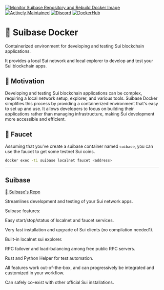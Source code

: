 [![Monitor Suibase Repository and Rebuild Docker Image](https://github.com/NorasTech/suibase-docker/actions/workflows/monitor-suibase.yml/badge.svg)](https://github.com/NorasTech/suibase-docker/actions/workflows/monitor-suibase.yml)
[![Actively Maintained](https://img.shields.io/badge/Maintenance%20Level-Actively%20Maintained-green.svg)](https://gist.github.com/cheerfulstoic/d107229326a01ff0f333a1d3476e068d)
[![Discord](https://img.shields.io/discord/1279062312988442735)](https://discord.gg/anrgbgETyq)
[![DockerHub](https://img.shields.io/badge/Docker-2CA5E0?style=flat&logo=docker&logoColor=white)](https://hub.docker.com/repository/docker/noras/suibase)

# 🐳 Suibase Docker

Containerized environment for developing and testing Sui blockchain applications.

It provides a local Sui network and local explorer to develop and test your Sui blockchain apps.

## 🤔 Motivation

Developing and testing Sui blockchain applications can be complex, requiring a local network setup, explorer, and various tools. Suibase Docker simplifies this process by providing a containerized environment that's easy to set up and use. It allows developers to focus on building their applications rather than managing infrastructure, making Sui development more accessible and efficient.

## 🚰 Faucet

Assuming that you've create a suibase container named `suibase`, you can use the faucet to get some testnet Sui coins.

```bash
docker exec -ti suibase localnet faucet <address>
```

---

## Suibase

[🔗 Suibase's Repo](https://github.com/ChainMovers/suibase)

Streamlines development and testing of your Sui network apps.

Suibase features:

Easy start/stop/status of localnet and faucet services.

Very fast installation and upgrade of Sui clients (no compilation needed1).

Built-in localnet sui explorer.

RPC failover and load-balancing among free public RPC servers.

Rust and Python Helper for test automation.

All features work out-of-the-box, and can progressively be integrated and customized in your workflow.

Can safely co-exist with other official Sui installations.
